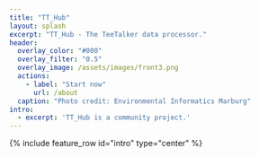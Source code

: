 ```yaml
---
title: "TT_Hub"
layout: splash
excerpt: "TT_Hub - The TeeTalker data processor."  
header:
  overlay_color: "#000"
  overlay_filter: "0.5"
  overlay_image: /assets/images/front3.png
  actions:
    - label: "Start now"
      url: /about
  caption: "Photo credit: Environmental Informatics Marburg"
intro: 
  - excerpt: 'TT_Hub is a community project.' 
---
```


{% include feature_row id="intro" type="center" %}